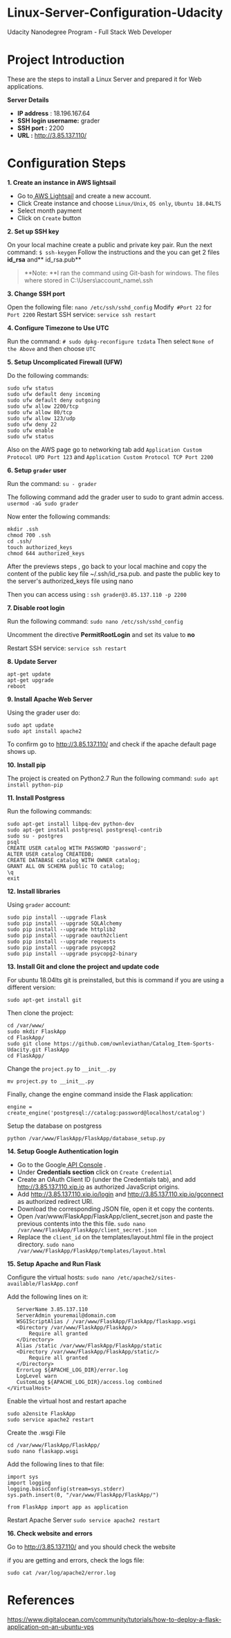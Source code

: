 # Linux-Server-Configuration-Udacity
Udacity Nanodegree Program - Full Stack Web Developer
# **Project Introduction**

These are the steps to install a Linux Server and prepared it for Web applications.

**Server Details**
- **IP address** : 18.196.167.64
- **SSH login username:** grader
- **SSH port :** 2200
- **URL :** http://3.85.137.110/

# Configuration Steps

**1. Create an instance in AWS lightsail**

- Go to[ AWS Lightsail](https://lightsail.aws.amazon.com/ " AWS Lightsail") and create a new account.
- Click Create instance and choose `Linux/Unix`, `OS only`, `Ubuntu 18.04LTS`
- Select month payment
- Click on `Create` button


**2. Set up SSH key**

On your local machine create a public and private key pair.
Run the next command:
`$ ssh-keygen`
Follow the instructions and the you can get 2 files **id_rsa** and** id_rsa.pub**
> **Note: **I ran the command using Git-bash for windows. The files where stored in C:\Users\account_name\\.ssh


**3. Change SSH port**

Open the following file:
    `nano /etc/ssh/sshd_config`
Modify` #Port 22` for `Port 2200`
Restart SSH service: `service ssh restart`


**4. Configure Timezone to Use UTC**

Run the command:
`# sudo dpkg-reconfigure tzdata`
Then select `None of the Above` and then choose `UTC`


**5. Setup Uncomplicated Firewall  (UFW)**

Do the following commands:
```
sudo ufw status
sudo ufw default deny incoming
sudo ufw default deny outgoing
sudo ufw allow 2200/tcp
sudo ufw allow 80/tcp
sudo ufw allow 123/udp
sudo ufw deny 22
sudo ufw enable
sudo ufw status
```
Also on the AWS page go to networking tab add `Application Custom Protocol UPD Port 123` and `Application Custom Protocol TCP Port 2200`


**6. Setup `grader` user**

Run the command:
`su - grader`

The following command add the grader user to sudo to grant admin access.
`usermod -aG sudo grader`

Now enter the following commands:
```
mkdir .ssh
chmod 700 .ssh
cd .ssh/
touch authorized_keys
chmod 644 authorized_keys
```
After the previews steps , go back to your local machine and copy the content of the public key file ~/.ssh/id_rsa.pub.  and paste the public key to the server's authorized_keys file using nano

Then you can access using :
`ssh grader@3.85.137.110 -p 2200`

**7. Disable root login**

Run the following command:
`sudo nano /etc/ssh/sshd_config`

Uncomment the directive **PermitRootLogin** and set its value to **no**

Restart SSH service: `service ssh restart`


**8. Update Server**

```
apt-get update 
apt-get upgrade
reboot
```


**9. Install Apache Web Server**

Using the grader user do:
```
sudo apt update
sudo apt install apache2
```
To confirm go to http://3.85.137.110/ and check if the apache default page shows up.


**10. Install pip**

The project is created on Python2.7
Run the following command:
`sudo apt install python-pip`


**11. Install Postgress**

Run the following commands:

```
sudo apt-get install libpq-dev python-dev
sudo apt-get install postgresql postgresql-contrib
sudo su - postgres
psql
CREATE USER catalog WITH PASSWORD 'password';
ALTER USER catalog CREATEDB;
CREATE DATABASE catalog WITH OWNER catalog;
GRANT ALL ON SCHEMA public TO catalog;
\q
exit
```


**12. Install libraries**

Using `grader` account:

```
sudo pip install --upgrade Flask 
sudo pip install --upgrade SQLAlchemy  
sudo pip install --upgrade httplib2  
sudo pip install --upgrade oauth2client  
sudo pip install --upgrade requests   
sudo pip install --upgrade psycopg2   
sudo pip install --upgrade psycopg2-binary

```


**13. Install Git and clone the project and update code**

For ubuntu 18.04lts git is preinstalled, but this is command if you are using a different version:

`sudo apt-get install git`

Then clone the project:
```
cd /var/www/
sudo mkdir FlaskApp
cd FlaskApp/
sudo git clone https://github.com/ownleviathan/Catalog_Item-Sports-Udacity.git FlaskApp
cd FlaskApp/
```
Change the `project.py` to `__init__.py`

`mv project.py to __init__.py`

Finally, change the engine command inside the Flask application:

`engine = create_engine('postgresql://catalog:password@localhost/catalog')`

Setup the database on postgress

`python /var/www/FlaskApp/FlaskApp/database_setup.py`


**14. Setup Google Authentication login**

- Go to the Google[ API Console](https://console.developers.google.com/project/_/apiui/apis/library " API Console")  .
- Under **Credentials section** click on `Create Credential` 
- Create an OAuth Client ID (under the Credentials tab), and add http://3.85.137.110.xip.io as authorized JavaScript origins.
- Add http://3.85.137.110.xip.io/login and http://3.85.137.110.xip.io/gconnect as authorized redirect URI.
- Download the corresponding JSON file, open it et copy the contents.
- Open /var/www/FlaskApp/FlaskApp/client_secret.json and paste the previous contents into the this file.
`sudo nano /var/www/FlaskApp/FlaskApp/client_secret.json `
- Replace the `client_id` on the templates/layout.html file in the project directory.
`sudo nano /var/www/FlaskApp/FlaskApp/templates/layout.html`


**15. Setup Apache and Run Flask**

Configure the virtual hosts:
`sudo nano /etc/apache2/sites-available/FlaskApp.conf`

Add the following lines on it:
```
   ServerName 3.85.137.110
   ServerAdmin youremail@domain.com
   WSGIScriptAlias / /var/www/FlaskApp/FlaskApp/flaskapp.wsgi
   <Directory /var/www/FlaskApp/FlaskApp/>
       Require all granted
   </Directory>
   Alias /static /var/www/FlaskApp/FlaskApp/static
   <Directory /var/www/FlaskApp/FlaskApp/static/>
       Require all granted
   </Directory>
   ErrorLog ${APACHE_LOG_DIR}/error.log
   LogLevel warn
   CustomLog ${APACHE_LOG_DIR}/access.log combined
</VirtualHost>

```

Enable the virtual host and restart apache

```
sudo a2ensite FlaskApp
sudo service apache2 restart
```

Create the .wsgi File

```
cd /var/www/FlaskApp/FlaskApp/
sudo nano flaskapp.wsgi
```
Add the following lines to that file:

```
import sys
import logging
logging.basicConfig(stream=sys.stderr)
sys.path.insert(0, "/var/www/FlaskApp/FlaskApp/")

from FlaskApp import app as application
```
Restart Apache Server
`sudo service apache2 restart`


**16. Check website and errors**

Go to http://3.85.137.110/ and you should check the website

if you are getting and errors, check the logs file:

`sudo cat /var/log/apache2/error.log`



# References
https://www.digitalocean.com/community/tutorials/how-to-deploy-a-flask-application-on-an-ubuntu-vps
